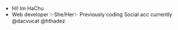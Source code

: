 - Hi! Im HaChu
- Web developer
✨She/Her✨
Previously coding
Social acc currently @dacvucat @hthadez

<!---
thnahhaf/thnahhaf is a ✨ special ✨ repository because its `README.md` (this file) appears on your GitHub profile.
You can click the Preview link to take a look at your changes.
--->
